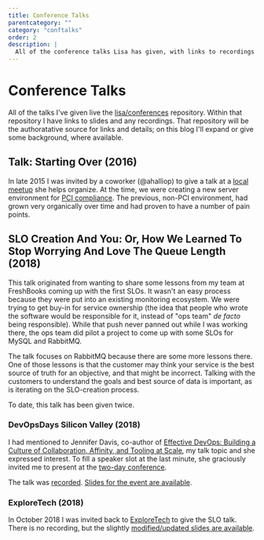```yaml
---
title: Conference Talks
parentcategory: ""
category: "conftalks"
order: 2
description: |
  All of the conference talks Lisa has given, with links to recordings and slides.
---
```


# Conference Talks

All of the talks I've given live the [lisa/conferences](https://github.com/lisa/conferences) repository. Within that repository I have links to slides and any recordings. That repository will be the authoratative source for links and details; on this blog I'll expand or give some background, where available.

## Talk: Starting Over (2016)

In late 2015 I was invited by a coworker (@ahalliop) to give a talk at a [local meetup][exploretech] she helps organize. At the time, we were creating a new server environment for [PCI compliance](https://www.pcisecuritystandards.org/pci_security/). The previous, non-PCI environment, had grown very organically over time and had proven to have a number of pain points.

## SLO Creation And You: Or, How We Learned To Stop Worrying And Love The Queue Length (2018)

This talk originated from wanting to share some lessons from my team at FreshBooks coming up with the first SLOs. It wasn't an easy process because they were put into an existing monitoring ecosystem. We were trying to get buy-in for service ownership (the idea that people who wrote the software would be responsible for it, instead of "ops team" *de facto* being responsible). While that push never panned out while I was working there, the ops team did pilot a project to come up with some SLOs for MySQL and RabbitMQ.

The talk focuses on RabbitMQ because there are some more lessons there. One of those lessons is that the customer may think your service is the best source of truth for an objective, and that might be incorrect. Talking with the customers to understand the goals and best source of data is important, as is iterating on the SLO-creation process.

To date, this talk has been given twice.

### DevOpsDays Silicon Valley (2018)

I had mentioned to Jennifer Davis, co-author of [Effective DevOps: Building a Culture of Collaboration, Affinity, and Tooling at Scale](http://shop.oreilly.com/product/0636920039846.do), my talk topic and she expressed interest. To fill a speaker slot at the last minute, she graciously invited me to present at the [two-day conference](https://devopsdays.org/events/2018-silicon-valley/welcome/). 


The talk was [recorded][dod18-recording]. [Slides for the event are available][dod18-slides].

### ExploreTech (2018)

In October 2018 I was invited back to [ExploreTech][exploretech] to give the SLO talk. There is no recording, but the slightly [modified/updated slides are available][exploretech18-slides].


[exploretech]: https://www.meetup.com/ExploreTech-Toronto/ "ExploreTech Toronto Meetup"
[dod18-slides]: https://speakerdeck.com/thedoh/slos-and-you-or-how-we-learned-to-stop-worrying-and-love-the-queue-length
[dod18-recording]: https://www.youtube.com/watch?v=MB0u2-c-2zs
[exploretech18-slides]: https://speakerdeck.com/thedoh/slo-creation-and-you-or-how-we-learned-to-stop-worrying-and-love-the-queue-length
